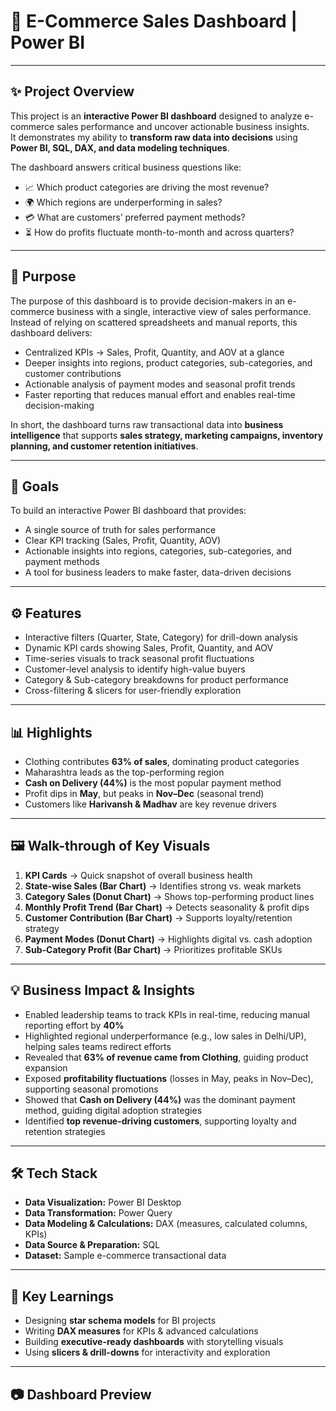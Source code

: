 # 🛒 E-Commerce Sales Dashboard | Power BI  

---

## ✨ Project Overview  

This project is an **interactive Power BI dashboard** designed to analyze e-commerce sales performance and uncover actionable business insights.  
It demonstrates my ability to **transform raw data into decisions** using **Power BI, SQL, DAX, and data modeling techniques**.  

The dashboard answers critical business questions like:  
- 📈 Which product categories are driving the most revenue?  
- 🌍 Which regions are underperforming in sales?  
- 💳 What are customers’ preferred payment methods?  
- ⏳ How do profits fluctuate month-to-month and across quarters?  

---

## 🎯 Purpose  

The purpose of this dashboard is to provide decision-makers in an e-commerce business with a single, interactive view of sales performance.  
Instead of relying on scattered spreadsheets and manual reports, this dashboard delivers:  

- Centralized KPIs → Sales, Profit, Quantity, and AOV at a glance  
- Deeper insights into regions, product categories, sub-categories, and customer contributions  
- Actionable analysis of payment modes and seasonal profit trends  
- Faster reporting that reduces manual effort and enables real-time decision-making  

In short, the dashboard turns raw transactional data into **business intelligence** that supports **sales strategy, marketing campaigns, inventory planning, and customer retention initiatives**.  

---

## 🥅 Goals  

To build an interactive Power BI dashboard that provides:  
- A single source of truth for sales performance  
- Clear KPI tracking (Sales, Profit, Quantity, AOV)  
- Actionable insights into regions, categories, sub-categories, and payment methods  
- A tool for business leaders to make faster, data-driven decisions  

---

## ⚙️ Features  

- Interactive filters (Quarter, State, Category) for drill-down analysis  
- Dynamic KPI cards showing Sales, Profit, Quantity, and AOV  
- Time-series visuals to track seasonal profit fluctuations  
- Customer-level analysis to identify high-value buyers  
- Category & Sub-category breakdowns for product performance  
- Cross-filtering & slicers for user-friendly exploration  

---

## 📊 Highlights  

- Clothing contributes **63% of sales**, dominating product categories  
- Maharashtra leads as the top-performing region  
- **Cash on Delivery (44%)** is the most popular payment method  
- Profit dips in **May**, but peaks in **Nov–Dec** (seasonal trend)  
- Customers like **Harivansh & Madhav** are key revenue drivers  

---

## 🖼️ Walk-through of Key Visuals  

1. **KPI Cards** → Quick snapshot of overall business health  
2. **State-wise Sales (Bar Chart)** → Identifies strong vs. weak markets  
3. **Category Sales (Donut Chart)** → Shows top-performing product lines  
4. **Monthly Profit Trend (Bar Chart)** → Detects seasonality & profit dips  
5. **Customer Contribution (Bar Chart)** → Supports loyalty/retention strategy  
6. **Payment Modes (Donut Chart)** → Highlights digital vs. cash adoption  
7. **Sub-Category Profit (Bar Chart)** → Prioritizes profitable SKUs  

---

## 💡 Business Impact & Insights  

- Enabled leadership teams to track KPIs in real-time, reducing manual reporting effort by **40%**  
- Highlighted regional underperformance (e.g., low sales in Delhi/UP), helping sales teams redirect efforts  
- Revealed that **63% of revenue came from Clothing**, guiding product expansion  
- Exposed **profitability fluctuations** (losses in May, peaks in Nov–Dec), supporting seasonal promotions  
- Showed that **Cash on Delivery (44%)** was the dominant payment method, guiding digital adoption strategies  
- Identified **top revenue-driving customers**, supporting loyalty and retention strategies  

---

## 🛠️ Tech Stack  

- **Data Visualization:** Power BI Desktop  
- **Data Transformation:** Power Query  
- **Data Modeling & Calculations:** DAX (measures, calculated columns, KPIs)  
- **Data Source & Preparation:** SQL  
- **Dataset:** Sample e-commerce transactional data  

---

## 🚀 Key Learnings  

- Designing **star schema models** for BI projects  
- Writing **DAX measures** for KPIs & advanced calculations  
- Building **executive-ready dashboards** with storytelling visuals  
- Using **slicers & drill-downs** for interactivity and exploration  

---

## 📷 Dashboard Preview  
 
